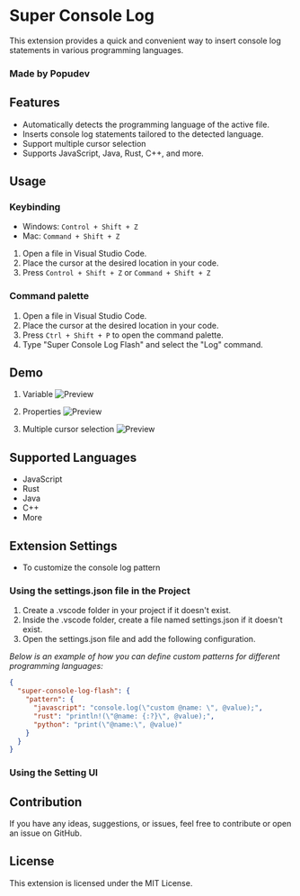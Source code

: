 # Super Console Log

This extension provides a quick and convenient way to insert console log statements in various programming languages.

### Made by Popudev

## Features

- Automatically detects the programming language of the active file.
- Inserts console log statements tailored to the detected language.
- Support multiple cursor selection
- Supports JavaScript, Java, Rust, C++, and more.

## Usage

### Keybinding

- Windows: `Control + Shift + Z`
- Mac: `Command + Shift + Z`

1. Open a file in Visual Studio Code.
2. Place the cursor at the desired location in your code.
3. Press `Control + Shift + Z` or `Command + Shift + Z`

### Command palette

1. Open a file in Visual Studio Code.
2. Place the cursor at the desired location in your code.
3. Press `Ctrl + Shift + P` to open the command palette.
4. Type "Super Console Log Flash" and select the "Log" command.

## Demo

1. Variable
   ![Preview](https://res.cloudinary.com/dpbbtjzhf/image/upload/v1705334153/super-console-log-flash-demo-3.gif)

2. Properties
   ![Preview](https://res.cloudinary.com/dpbbtjzhf/image/upload/v1705334277/super-console-log-flash-demo-2.gif)

3. Multiple cursor selection
   ![Preview](https://res.cloudinary.com/dpbbtjzhf/image/upload/v1705333874/super-console-log-flash-demo-4.gif)

## Supported Languages

- JavaScript
- Rust
- Java
- C++
- More

## Extension Settings

- To customize the console log pattern

### Using the settings.json file in the Project

1. Create a .vscode folder in your project if it doesn't exist.
2. Inside the .vscode folder, create a file named settings.json if it doesn't exist.
3. Open the settings.json file and add the following configuration.

_Below is an example of how you can define custom patterns for different programming languages:_

```json
{
  "super-console-log-flash": {
    "pattern": {
      "javascript": "console.log(\"custom @name: \", @value);",
      "rust": "println!(\"@name: {:?}\", @value);",
      "python": "print(\"@name:\", @value)"
    }
  }
}
```

### Using the Setting UI

## Contribution

If you have any ideas, suggestions, or issues, feel free to contribute or open an issue on GitHub.

## License

This extension is licensed under the MIT License.

